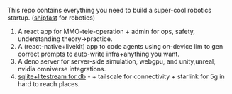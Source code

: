 This repo contains everything you need to build a super-cool robotics startup. ([shipfast](https://shipfa.st/) for robotics)
1. A react app for MMO-tele-operation + admin for ops, safety, understanding theory->practice.
2. A (react-native+livekit) app to code agents using on-device llm to gen correct prompts to auto-write infra+anything you want.
3. A deno server for server-side simulation, webgpu, and unity,unreal, nvidia omniverse integrations.
4. [sqlite+litestream for db](https://youtu.be/RqubKSF3wig?si=M6okGXrR_pyKB-8J) - + tailscale for connectivity + starlink for 5g in hard to reach places.
